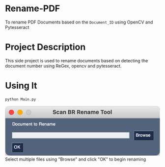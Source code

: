 # Rename-PDF
To rename PDF Documents based on the `Document_ID` using OpenCV and Pytesseract

# Project Description
This side project is used to rename documents based on detecting the document number using ReGex, opencv and pytesseract.

# Using It
```python
python Main.py
```

![Rename-PDF](/gui.png)
Select multiple files using "Browse" and click "OK" to begin renaming
